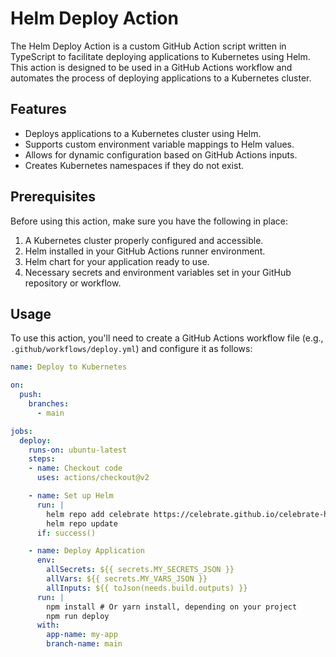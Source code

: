 # Helm Deploy Action

The Helm Deploy Action is a custom GitHub Action script written in TypeScript to facilitate deploying applications to Kubernetes using Helm. This action is designed to be used in a GitHub Actions workflow and automates the process of deploying applications to a Kubernetes cluster.

## Features

- Deploys applications to a Kubernetes cluster using Helm.
- Supports custom environment variable mappings to Helm values.
- Allows for dynamic configuration based on GitHub Actions inputs.
- Creates Kubernetes namespaces if they do not exist.

## Prerequisites

Before using this action, make sure you have the following in place:

1. A Kubernetes cluster properly configured and accessible.
2. Helm installed in your GitHub Actions runner environment.
3. Helm chart for your application ready to use.
4. Necessary secrets and environment variables set in your GitHub repository or workflow.

## Usage

To use this action, you'll need to create a GitHub Actions workflow file (e.g., `.github/workflows/deploy.yml`) and configure it as follows:

```yaml
name: Deploy to Kubernetes

on:
  push:
    branches:
      - main

jobs:
  deploy:
    runs-on: ubuntu-latest
    steps:
    - name: Checkout code
      uses: actions/checkout@v2

    - name: Set up Helm
      run: |
        helm repo add celebrate https://celebrate.github.io/celebrate-helm/
        helm repo update
      if: success()

    - name: Deploy Application
      env:
        allSecrets: ${{ secrets.MY_SECRETS_JSON }}
        allVars: ${{ secrets.MY_VARS_JSON }}
        allInputs: ${{ toJson(needs.build.outputs) }}
      run: |
        npm install # Or yarn install, depending on your project
        npm run deploy
      with:
        app-name: my-app
        branch-name: main
